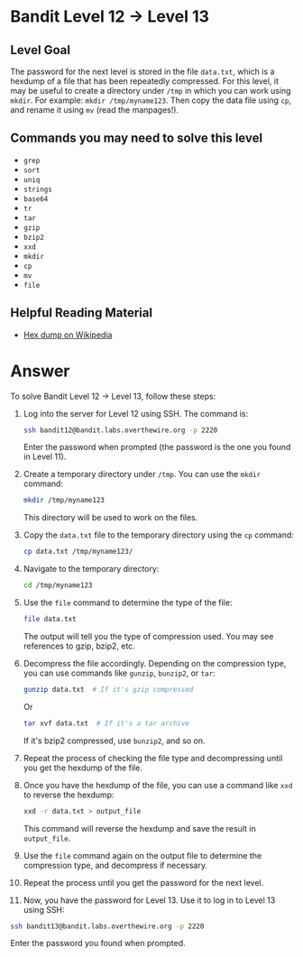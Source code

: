 # Bandit Level 12 → Level 13

## Level Goal

The password for the next level is stored in the file `data.txt`, which is a hexdump of a file that has been repeatedly compressed. For this level, it may be useful to create a directory under `/tmp` in which you can work using `mkdir`. For example: `mkdir /tmp/myname123`. Then copy the data file using `cp`, and rename it using `mv` (read the manpages!).

## Commands you may need to solve this level

- `grep`
- `sort`
- `uniq`
- `strings`
- `base64`
- `tr`
- `tar`
- `gzip`
- `bzip2`
- `xxd`
- `mkdir`
- `cp`
- `mv`
- `file`

## Helpful Reading Material

- [Hex dump on Wikipedia](https://en.wikipedia.org/wiki/Hex_dump)

# Answer

To solve Bandit Level 12 → Level 13, follow these steps:

1. Log into the server for Level 12 using SSH. The command is:

   ```bash
   ssh bandit12@bandit.labs.overthewire.org -p 2220
   ```

   Enter the password when prompted (the password is the one you found in Level 11).

2. Create a temporary directory under `/tmp`. You can use the `mkdir` command:

   ```bash
   mkdir /tmp/myname123
   ```

   This directory will be used to work on the files.

3. Copy the `data.txt` file to the temporary directory using the `cp` command:

   ```bash
   cp data.txt /tmp/myname123/
   ```

4. Navigate to the temporary directory:

   ```bash
   cd /tmp/myname123
   ```

5. Use the `file` command to determine the type of the file:

   ```bash
   file data.txt
   ```

   The output will tell you the type of compression used. You may see references to gzip, bzip2, etc.

6. Decompress the file accordingly. Depending on the compression type, you can use commands like `gunzip`, `bunzip2`, or `tar`:

   ```bash
   gunzip data.txt  # If it's gzip compressed
   ```

   Or

   ```bash
   tar xvf data.txt  # If it's a tar archive
   ```

   If it's bzip2 compressed, use `bunzip2`, and so on.

7. Repeat the process of checking the file type and decompressing until you get the hexdump of the file.

8. Once you have the hexdump of the file, you can use a command like `xxd` to reverse the hexdump:

   ```bash
   xxd -r data.txt > output_file
   ```

   This command will reverse the hexdump and save the result in `output_file`.

9. Use the `file` command again on the output file to determine the compression type, and decompress if necessary.

10. Repeat the process until you get the password for the next level.

11. Now, you have the password for Level 13. Use it to log in to Level 13 using SSH:

```bash
ssh bandit13@bandit.labs.overthewire.org -p 2220
```

Enter the password you found when prompted.
